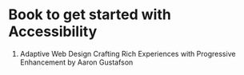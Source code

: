 # Book to get started with Accessibility

1. Adaptive Web Design Crafting Rich Experiences with Progressive Enhancement by Aaron Gustafson